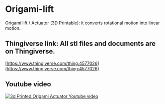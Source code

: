 # Origami-lift
Origami lift / Actuator (3D Printable): it converts rotational motion into linear motion.

Thingiverse link: All stl files and documents are on Thingiverse. 
-----------------------------------------------------------------
[https://www.thingiverse.com/thing:4577026](https://www.thingiverse.com/thing:4577026)

Youtube video
--------------
[![3d Printed Origami Actuator Youtube video](https://img.youtube.com/vi/YBcElxW9tQA/0.jpg)](https://www.youtube.com/watch?v=YBcElxW9tQA)
